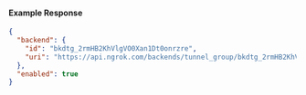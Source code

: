 <!-- Code generated for API Clients. DO NOT EDIT. -->
#### Example Response
```json
{
  "backend": {
    "id": "bkdtg_2rmHB2KhVlgVO0Xan1Dt0onrzre",
    "uri": "https://api.ngrok.com/backends/tunnel_group/bkdtg_2rmHB2KhVlgVO0Xan1Dt0onrzre"
  },
  "enabled": true
}
